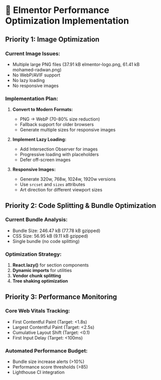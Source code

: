 # 🚀 Elmentor Performance Optimization Implementation

## **Priority 1: Image Optimization**

### **Current Image Issues:**
- Multiple large PNG files (37.91 kB elmentor-logo.png, 61.41 kB mohamed-radwan.png)
- No WebP/AVIF support
- No lazy loading
- No responsive images

### **Implementation Plan:**

1. **Convert to Modern Formats:**
   - PNG → WebP (70-80% size reduction)
   - Fallback support for older browsers
   - Generate multiple sizes for responsive images

2. **Implement Lazy Loading:**
   - Add Intersection Observer for images
   - Progressive loading with placeholders
   - Defer off-screen images

3. **Responsive Images:**
   - Generate 320w, 768w, 1024w, 1920w versions
   - Use `srcset` and `sizes` attributes
   - Art direction for different viewport sizes

## **Priority 2: Code Splitting & Bundle Optimization**

### **Current Bundle Analysis:**
- Bundle Size: 246.47 kB (77.78 kB gzipped)
- CSS Size: 56.95 kB (9.11 kB gzipped)
- Single bundle (no code splitting)

### **Optimization Strategy:**
1. **React.lazy()** for section components
2. **Dynamic imports** for utilities
3. **Vendor chunk splitting**
4. **Tree shaking optimization**

## **Priority 3: Performance Monitoring**

### **Core Web Vitals Tracking:**
- First Contentful Paint (Target: <1.8s)
- Largest Contentful Paint (Target: <2.5s)
- Cumulative Layout Shift (Target: <0.1)
- First Input Delay (Target: <100ms)

### **Automated Performance Budget:**
- Bundle size increase alerts (>10%)
- Performance score thresholds (>85)
- Lighthouse CI integration
